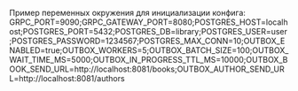 Пример переменных окружения для инициализации конфига:
GRPC_PORT=9090;GRPC_GATEWAY_PORT=8080;POSTGRES_HOST=localhost;POSTGRES_PORT=5432;POSTGRES_DB=library;POSTGRES_USER=user;POSTGRES_PASSWORD=1234567;POSTGRES_MAX_CONN=10;OUTBOX_ENABLED=true;OUTBOX_WORKERS=5;OUTBOX_BATCH_SIZE=100;OUTBOX_WAIT_TIME_MS=5000;OUTBOX_IN_PROGRESS_TTL_MS=10000;OUTBOX_BOOK_SEND_URL=http://localhost:8081/books;OUTBOX_AUTHOR_SEND_URL=http://localhost:8081/authors
